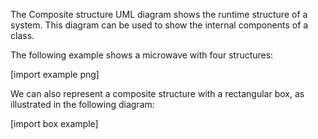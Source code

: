 The Composite structure UML diagram shows the runtime structure of a system. This
diagram can be used to show the internal components of a class.

The following example shows a microwave with four structures:

[import example png]

We can also represent a composite structure with a rectangular box, as illustrated in the following diagram:

[import box example]
